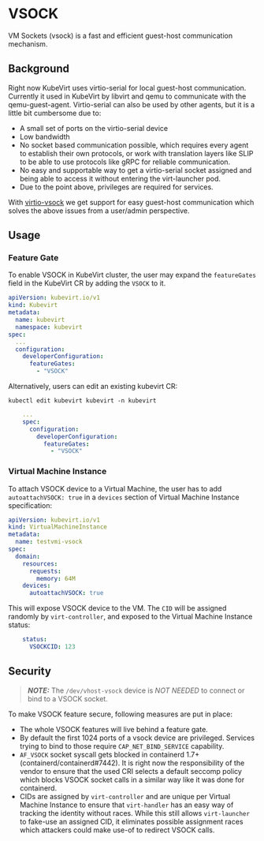 # VSOCK

VM Sockets (vsock) is a fast and efficient guest-host communication mechanism.

## Background

Right now KubeVirt uses virtio-serial for local guest-host communication. Currently it used in KubeVirt by libvirt and qemu to communicate with the qemu-guest-agent. Virtio-serial can also be used by other agents, but it is a little bit cumbersome due to:

- A small set of ports on the virtio-serial device
- Low bandwidth
- No socket based communication possible, which requires every agent to establish their own protocols, or work with translation layers like SLIP to be able to use protocols like gRPC for reliable communication.
- No easy and supportable way to get a virtio-serial socket assigned and being able to access it without entering the virt-launcher pod.
- Due to the point above, privileges are required for services.

With [virtio-vsock](https://man7.org/linux/man-pages/man7/vsock.7.html) we get support for easy guest-host communication which solves the above issues from a user/admin perspective.

## Usage

### Feature Gate

To enable VSOCK in KubeVirt cluster, the user may expand the `featureGates`
field in the KubeVirt CR by adding the `VSOCK` to it.

```yaml
apiVersion: kubevirt.io/v1
kind: Kubevirt
metadata:
  name: kubevirt
  namespace: kubevirt
spec:
  ...
  configuration:
    developerConfiguration:
      featureGates:
        - "VSOCK"
```

Alternatively, users can edit an existing kubevirt CR:

`kubectl edit kubevirt kubevirt -n kubevirt`

```yaml
    ...
    spec:
      configuration:
        developerConfiguration:
          featureGates:
            - "VSOCK"
```      

### Virtual Machine Instance

To attach VSOCK device to a Virtual Machine, the user has to add `autoattachVSOCK: true` in a `devices` section of Virtual Machine Instance specification:

```yaml
apiVersion: kubevirt.io/v1
kind: VirtualMachineInstance
metadata:
  name: testvmi-vsock
spec:
  domain:
    resources:
      requests:
        memory: 64M
    devices:
      autoattachVSOCK: true
```

This will expose VSOCK device to the VM. The `CID` will be assigned randomly by `virt-controller`, and exposed to the Virtual Machine Instance status:

```yaml
    status:
      VSOCKCID: 123
```

## Security

> **_NOTE:_**  The `/dev/vhost-vsock` device is *NOT NEEDED* to connect or bind to a VSOCK socket.

To make VSOCK feature secure, following measures are put in place:

- The whole VSOCK features will live behind a feature gate.
- By default the first 1024 ports of a vsock device are privileged. Services trying to bind to those require `CAP_NET_BIND_SERVICE` capability.
-  `AF_VSOCK` socket syscall gets blocked in containerd 1.7+ (containerd/containerd#7442). It is right now the responsibility of the vendor to ensure that the used CRI selects a default seccomp policy which blocks VSOCK socket calls in a similar way like it was done for containerd.
- CIDs are assigned by `virt-controller` and are unique per Virtual Machine Instance to ensure that `virt-handler` has an easy way of tracking the identity without races. While this still allows `virt-launcher` to fake-use an assigned CID, it eliminates possible assignment races which attackers could make use-of to redirect VSOCK calls.
